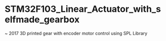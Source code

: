 # STM32F103_Linear_Actuator_with_selfmade_gearbox
~ 2017
3D printed gear with encoder motor control
using SPL Library
